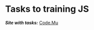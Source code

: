 # Tasks to training JS

**_Site with tasks:_** [Code.Mu](https://code.mu/ru/javascript/tasker/stager/1/1/)
